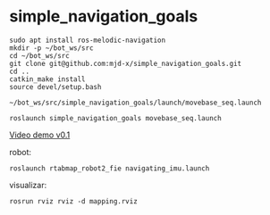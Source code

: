 # simple_navigation_goals

```
sudo apt install ros-melodic-navigation
mkdir -p ~/bot_ws/src
cd ~/bot_ws/src
git clone git@github.com:mjd-x/simple_navigation_goals.git
cd ..
catkin_make install
source devel/setup.bash
```

`~/bot_ws/src/simple_navigation_goals/launch/movebase_seq.launch`

```
roslaunch simple_navigation_goals movebase_seq.launch
```

[Video demo v0.1](https://www.youtube.com/watch?v=j8ioTDPSb-U)

robot:
```
roslaunch rtabmap_robot2_fie navigating_imu.launch
```

visualizar:
```
rosrun rviz rviz -d mapping.rviz
```